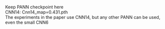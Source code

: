 Keep PANN checkpoint here \
CNN14: Cnn14_map=0.431.pth \
The experiments in the paper use CNN14, but any other PANN can be used, even the small CNN6
